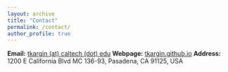 ```yaml
---
layout: archive
title: "Contact"
permalink: /contact/
author_profile: true
---
```



**Email:** [tkargin (at) caltech (dot) edu](tkargin@caltech.edu)
**Webpage:** [tkargin.github.io](https://tkargin.github.io/)
**Address:** 1200 E California Blvd MC 136-93, Pasadena, CA 91125, USA
